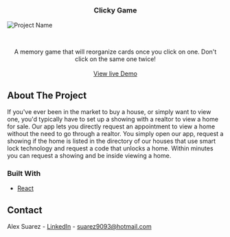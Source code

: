 
 <h3 align="center">Clicky Game</h3>
 
![Project Name](gif/)

<!-- PROJECT LOGO -->
<br />
<p align="center">
  
  </a>
  <p align="center">
    A memory game that will reorganize cards once you click on one. Don't click on the same one twice!
    <br />
    <br />
    <a href="https://suarez9093.github.io/clickygame/">View live Demo</a>
  </p>
</p>

<!-- ABOUT THE PROJECT -->
## About The Project

If you've ever been in the market to buy a house, or simply want to view one, you'd typically have to set up a showing with a realtor to view a home for sale. Our app lets you directly request an appointment to view a home without the need to go through a realtor. You simply open our app, request a showing if the home is listed in the directory of our houses that use smart lock technology and request a code that unlocks a home. Within minutes you can request a showing and be inside viewing a home. 

### Built With
* [React](https://reactjs.org/)


<!-- CONTACT -->
## Contact

Alex Suarez - [LinkedIn](https://www.linkedin.com/in/alexsuarez9093/) - suarez9093@hotmail.com
